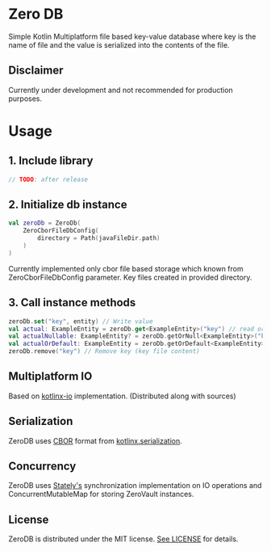 # Zero DB
Simple Kotlin Multiplatform file based key-value database where key is the name of file and the value is serialized into the contents of the file.

## Disclaimer
Currently under development and not recommended for production purposes.

# Usage
## 1. Include library
```kotlin
// TODO: after release
```

## 2. Initialize db instance
```kotlin
val zeroDb = ZeroDb(
    ZeroCborFileDbConfig(
        directory = Path(javaFileDir.path)
    )
)
```
Currently implemented only cbor file based storage which known from ZeroCborFileDbConfig parameter. Key files created in provided directory.

## 3. Call instance methods
```kotlin
zeroDb.set("key", entity) // Write value
val actual: ExampleEntity = zeroDb.get<ExampleEntity>("key") // read or throw exception
val actualNullable: ExampleEntity? = zeroDb.getOrNull<ExampleEntity>("key") // read nullable
val actualOrDefault: ExampleEntity = zeroDb.getOrDefault<ExampleEntity>("key", ExampleEntity()) // read or return default
zeroDb.remove("key") // Remove key (key file content)
```

## Multiplatform IO
Based on [kotlinx-io](https://github.com/Kotlin/kotlinx-io) implementation. (Distributed along with sources)

## Serialization
ZeroDB uses [CBOR](https://github.com/Kotlin/kotlinx.serialization/blob/master/docs/formats.md#byte-arrays-and-cbor-data-types) format from [kotlinx.serialization](https://github.com/Kotlin/kotlinx.serialization).

## Concurrency
ZeroDB uses [Stately's](https://github.com/touchlab/Stately) synchronization implementation on IO operations and ConcurrentMutableMap for storing ZeroVault instances.

## License
ZeroDB is distributed under the MIT license. [See LICENSE](https://github.com/vardemin/zerodb/blob/master/LICENSE.md) for details.